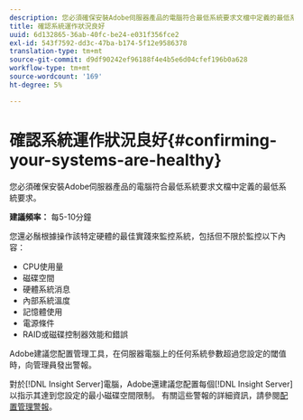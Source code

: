 ```yaml
---
description: 您必須確保安裝Adobe伺服器產品的電腦符合最低系統要求文檔中定義的最低系統要求。
title: 確認系統運作狀況良好
uuid: 6d132865-36ab-40fc-be24-e031f356fce2
exl-id: 543f7592-dd3c-47ba-b174-5f12e9586378
translation-type: tm+mt
source-git-commit: d9df90242ef96188f4e4b5e6d04cfef196b0a628
workflow-type: tm+mt
source-wordcount: '169'
ht-degree: 5%

---
```


# 確認系統運作狀況良好{#confirming-your-systems-are-healthy}

您必須確保安裝Adobe伺服器產品的電腦符合最低系統要求文檔中定義的最低系統要求。

**建議頻率：** 每5-10分鐘

您還必鬚根據操作該特定硬體的最佳實踐來監控系統，包括但不限於監控以下內容：

* CPU使用量
* 磁碟空間
* 硬體系統消息
* 內部系統溫度
* 記憶體使用
* 電源條件
* RAID或磁碟控制器效能和錯誤

Adobe建議您配置管理工具，在伺服器電腦上的任何系統參數超過您設定的閾值時，向管理員發出警報。

對於[!DNL Insight Server]電腦，Adobe還建議您配置每個[!DNL Insight Server]以指示其達到您設定的最小磁碟空間限制。 有關這些警報的詳細資訊，請參閱[配置管理警報](../../../home/c-inst-svr/c-admin-inst-svr/t-config-adm-alrts.md#task-0858f588da4941aa9d4952f6592681aa)。
